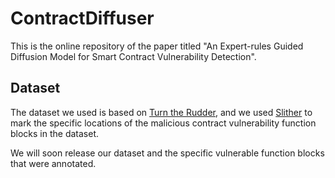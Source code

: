 # ContractDiffuser
This is the online repository of the paper titled "An Expert-rules Guided Diffusion Model for Smart Contract Vulnerability Detection".

## Dataset
The dataset we used is based on [Turn the Rudder](https://github.com/InPlusLab/ReentrancyStudy-Data), and we used [Slither](https://github.com/crytic/slither) to mark the specific locations of the malicious contract vulnerability function blocks in the dataset.

We will soon release our dataset and the specific vulnerable function blocks that were annotated.